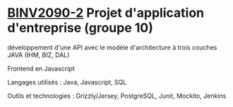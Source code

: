 # [BINV2090-2](https://progcours.vinci.be/cocoon/cours/BINV2090-2.html) Projet d'application d'entreprise (groupe 10)

développement d'une API avec le modèle d'architecture à trois couches JAVA (IHM, BIZ, DAL) 

Frontend en Javascript

Langages utilisés : Java, Javascript, SQL

Outils et technologies : Grizzly/Jersey, PostgreSQL, Junit, Mockito, Jenkins
